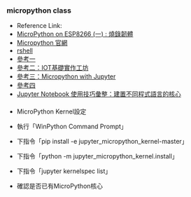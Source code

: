 ### micropython class
* Reference Link:
* [MicroPython on ESP8266 (一) : 燒錄韌體](http://yhhuang1966.blogspot.com/2017/04/esp-01-esp8266-micropython.html)
* [Micropython 官網](http://docs.micropython.org/en/latest/esp8266/quickref.html)
* [rshell](https://github.com/dhylands/rshell)
* [參考一](https://github.com/maloyang/KHPY20180730_MicroPython-)
* [參考二：IOT基礎實作工坊](https://github.com/maloyang/KHPY20181103_IoT-basic)
* [參考三：Micropython with Jupyter](https://github.com/jumbokh/MicroPython-with-Jupyter)
* [參考四](https://towardsdatascience.com/micropython-on-esp-using-jupyter-6f366ff5ed9)
* [Jupyter Notebook 使用技巧彙整：建置不同程式語言的核心](https://medium.com/pyradise/jupyter-notebook-tricks-kernels-9350502ccb69?fbclid=IwAR0GRpkjSeUd2VWfMOnXMlcOe_jUyYxCEWm9CTVyMnhklIiAqrb7XUj9iWc)
####
* MicroPython Kernel設定

* 執行「WinPython Command Prompt」
* 下指令「pip install -e jupyter_micropython_kernel-master」
* 下指令「python -m jupyter_micropython_kernel.install」
* 下指令「jupyter kernelspec list」
* 確認是否已有MicroPython核心
